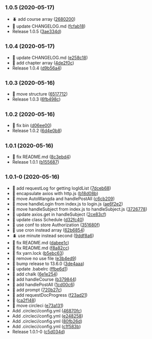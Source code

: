 ## <small>1.0.5 (2020-05-17)</small>

* :beetle: add course array ([2680200](https://github.com/qige2016/auto-wangda/commit/2680200))
* :nut_and_bolt: update CHANGELOG.md ([fcfab18](https://github.com/qige2016/auto-wangda/commit/fcfab18))
* Release 1.0.5 ([3ae334d](https://github.com/qige2016/auto-wangda/commit/3ae334d))



## <small>1.0.4 (2020-05-17)</small>

* :nut_and_bolt: update CHANGELOG.md ([e258c18](https://github.com/qige2016/auto-wangda/commit/e258c18))
* :star2: add chapter array ([4de2f0c](https://github.com/qige2016/auto-wangda/commit/4de2f0c))
* Release 1.0.4 ([d9b56a4](https://github.com/qige2016/auto-wangda/commit/d9b56a4))



## <small>1.0.3 (2020-05-16)</small>

* :nut_and_bolt: move structure ([6517712](https://github.com/qige2016/auto-wangda/commit/6517712))
* Release 1.0.3 ([6fb498c](https://github.com/qige2016/auto-wangda/commit/6fb498c))



## <small>1.0.2 (2020-05-16)</small>

* :nut_and_bolt: fix bin ([d06ee00](https://github.com/qige2016/auto-wangda/commit/d06ee00))
* Release 1.0.2 ([6d4e0b8](https://github.com/qige2016/auto-wangda/commit/6d4e0b8))



## <small>1.0.1 (2020-05-16)</small>

* :nut_and_bolt: fix README.md ([8c3ebd4](https://github.com/qige2016/auto-wangda/commit/8c3ebd4))
* Release 1.0.1 ([b155687](https://github.com/qige2016/auto-wangda/commit/b155687))



## <small>1.0.1-0 (2020-05-16)</small>

* :art: add requestLog for getting logIdList ([7dceb68](https://github.com/qige2016/auto-wangda/commit/7dceb68))
* :art: encapsulate axios with http.js ([b18d08b](https://github.com/qige2016/auto-wangda/commit/b18d08b))
* :art: move AutoWangda and handlePostAll ([c6cb209](https://github.com/qige2016/auto-wangda/commit/c6cb209))
* :art: move handleLogin from index.js to login.js ([ae6f2e2](https://github.com/qige2016/auto-wangda/commit/ae6f2e2))
* :art: move handleSubject from index.js to handleSubject.js ([3726778](https://github.com/qige2016/auto-wangda/commit/3726778))
* :art: update axios.get in handleSubject ([2ce83cf](https://github.com/qige2016/auto-wangda/commit/2ce83cf))
* :art: update class Schedule ([d32fc40](https://github.com/qige2016/auto-wangda/commit/d32fc40))
* :art: use conf to store Authorization ([351680f](https://github.com/qige2016/auto-wangda/commit/351680f))
* :art: use cron instead array ([62b6854](https://github.com/qige2016/auto-wangda/commit/62b6854))
* :beetle: use minute instead second ([9ddf8a6](https://github.com/qige2016/auto-wangda/commit/9ddf8a6))
* :nut_and_bolt: fix README.md ([dabee1c](https://github.com/qige2016/auto-wangda/commit/dabee1c))
* :nut_and_bolt: fix README.md ([f8a82cc](https://github.com/qige2016/auto-wangda/commit/f8a82cc))
* :nut_and_bolt: fix yarn.lock ([b5ebc63](https://github.com/qige2016/auto-wangda/commit/b5ebc63))
* :nut_and_bolt: remove no use file ([e3b4ed9](https://github.com/qige2016/auto-wangda/commit/e3b4ed9))
* :rocket: bump release to 13.6.0 ([3de4aaa](https://github.com/qige2016/auto-wangda/commit/3de4aaa))
* :rocket: update .babelrc ([ffbe6d1](https://github.com/qige2016/auto-wangda/commit/ffbe6d1))
* :star2: add chalk ([6e1e254](https://github.com/qige2016/auto-wangda/commit/6e1e254))
* :star2: add handleCourse ([b379844](https://github.com/qige2016/auto-wangda/commit/b379844))
* :star2: add handlePostAll ([1cd00c6](https://github.com/qige2016/auto-wangda/commit/1cd00c6))
* :star2: add prompt ([720b27c](https://github.com/qige2016/auto-wangda/commit/720b27c))
* :star2: add requestDocProgress ([f23ad21](https://github.com/qige2016/auto-wangda/commit/f23ad21))
* :tada: ([ca2f148](https://github.com/qige2016/auto-wangda/commit/ca2f148))
* :traffic_light: move circleci ([e73a131](https://github.com/qige2016/auto-wangda/commit/e73a131))
* Add .circleci/config.yml ([46870fc](https://github.com/qige2016/auto-wangda/commit/46870fc))
* Add .circleci/config.yml ([e248258](https://github.com/qige2016/auto-wangda/commit/e248258))
* Add .circleci/config.yml ([80fb26d](https://github.com/qige2016/auto-wangda/commit/80fb26d))
* Add .circleci/config.yml ([c1f583b](https://github.com/qige2016/auto-wangda/commit/c1f583b))
* Release 1.0.1-0 ([c5d034d](https://github.com/qige2016/auto-wangda/commit/c5d034d))



